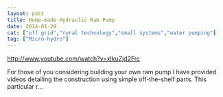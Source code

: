 ```yaml
---
layout: post
title: Home-made Hydraulic Ram Pump
date: 2014-01-29
cat: ["off grid","rural technology","small systems","water pumping"]
tag: ["Micro-hydro"]
---
```


http://www.youtube.com/watch?v=xlkuZjd2Frc  

For those of you considering building your own ram pump I have provided videos detailing the construction using simple off-the-shelf parts. This particular r...